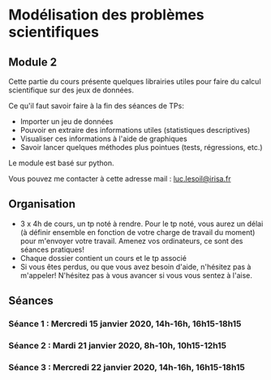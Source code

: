 # Modélisation des problèmes scientifiques
## Module 2

Cette partie du cours présente quelques librairies utiles pour faire du calcul scientifique sur des jeux de données.

Ce qu'il faut savoir faire à la fin des séances de TPs:
 - Importer un jeu de données
 - Pouvoir en extraire des informations utiles (statistiques descriptives)
 - Visualiser ces informations à l'aide de graphiques
 - Savoir lancer quelques méthodes plus pointues (tests, régressions, etc.)
 
Le module est basé sur python.

Vous pouvez me contacter à cette adresse mail : luc.lesoil@irisa.fr

## Organisation

- 3 x 4h de cours, un tp noté à rendre. Pour le tp noté, vous aurez un délai (à définir ensemble en fonction de votre charge de travail du moment) pour m'envoyer votre travail. Amenez vos ordinateurs, ce sont des séances pratiques!
- Chaque dossier contient un cours et le tp associé
-  Si vous êtes perdus, ou que vous avez besoin d'aide, n'hésitez pas à m'appeler! N'hésitez pas à vous avancer si vous vous sentez à l'aise.

## Séances

### Séance 1 : Mercredi 15 janvier 2020, 14h-16h, 16h15-18h15

### Séance 2 : Mardi 21 janvier 2020, 8h-10h, 10h15-12h15

### Séance 3 : Mercredi 22 janvier 2020, 14h-16h, 16h15-18h15
